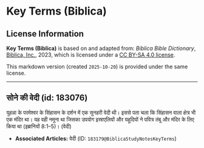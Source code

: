 # Key Terms (Biblica)

## License Information

**Key Terms (Biblica)** is based on and adapted from: _Biblica Bible Dictionary_, [Biblica, Inc.](https://www.biblica.com/), 2023, which is licensed under a [CC BY-SA 4.0 license](https://creativecommons.org/licenses/by-sa/4.0/legalcode.en).

This markdown version (created `2025-10-20`) is provided under the same license.



--------------------------------

## सोने की वेदी (id: 183076)

युहन्ना के परमेश्वर के सिंहासन के दर्शन में एक सुनहरी वेदी थी। इससे पता चला कि सिंहासन वाला क्षेत्र भी एक मंदिर था। यह वही नमूना था जिसका उपयोग इस्राएलियों और यहूदियों ने पवित्र तंबू और मंदिर के लिए किया था (इब्रानियों 8:1–5\)। (वेदी)

* **Associated Articles:** वेदी (ID: `183179@BiblicaStudyNotesKeyTerms`)

